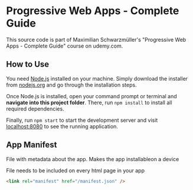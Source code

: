 # Progressive Web Apps - Complete Guide

This source code is part of Maximilian Schwarzmüller's "Progressive Web Apps - Complete Guide" course on udemy.com.

## How to Use

You need [Node.js](https://nodejs.org) installed on your machine. Simply download the installer from [nodejs.org](https://nodejs.org) and go through the installation steps.

Once Node.js is installed, open your command prompt or terminal and **navigate into this project folder**. There, run `npm install` to install all required dependencies.

Finally, run `npm start` to start the development server and visit [localhost:8080](http://localhost:8080) to see the running application.

## App Manifest

File with metadata about the app.
Makes the app installableon a device

File needs to be included on every html page in your app

```html
<link rel="manifest" href="/manifest.json" />
```
